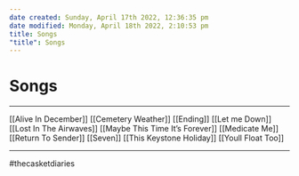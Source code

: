 ```yaml
---
date created: Sunday, April 17th 2022, 12:36:35 pm
date modified: Monday, April 18th 2022, 2:10:53 pm
title: Songs
"title": Songs
---
```

# Songs

---

[[Alive In December]]
[[Cemetery Weather]]
[[Ending]]
[[Let me Down]]
[[Lost In The Airwaves]]
[[Maybe This Time It’s Forever]]
[[Medicate Me]]
[[Return To Sender]]
[[Seven]]
[[This Keystone Holiday]]
[[Youll Float Too]]

---
#thecasketdiaries